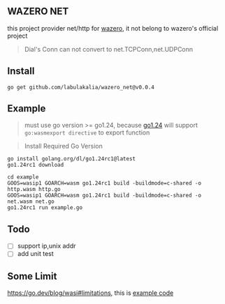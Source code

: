 ## WAZERO NET
this project provider net/http for [wazero](https://github.com/tetratelabs/wazero), it not belong to wazero's official project

> Dial's Conn can not convert to net.TCPConn,net.UDPConn

## Install
```
go get github.com/labulakalia/wazero_net@v0.0.4
```

## Example
> must use go version >= go1.24, because [go1.24](https://tip.golang.org/doc/go1.24#wasm) will support `go:wasmexport directive` to export function

> Install Required Go Version
```
go install golang.org/dl/go1.24rc1@latest
go1.24rc1 download
```

```
cd example
GOOS=wasip1 GOARCH=wasm go1.24rc1 build -buildmode=c-shared -o http.wasm http.go
GOOS=wasip1 GOARCH=wasm go1.24rc1 build -buildmode=c-shared -o net.wasm net.go
go1.24rc1 run example.go
```

## Todo
- [ ] support ip,unix addr
- [ ] add unit test

## Some Limit
https://go.dev/blog/wasi#limitations, this is [example code](https://github.com/golang/go/issues/65178#issuecomment-2565148315)

